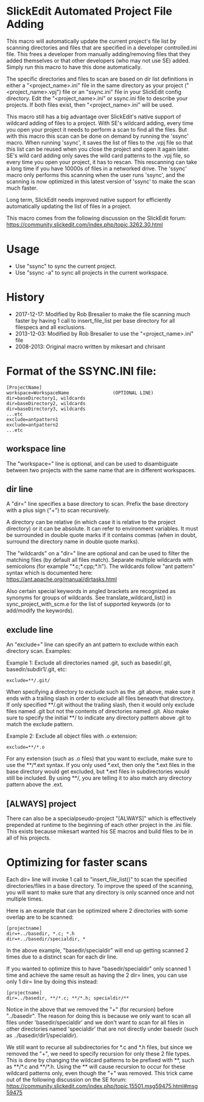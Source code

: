 # SlickEdit Automated Project File Adding

This macro will automatically update the current project's file list by
scanning directories and files that are specified in a developer
controlled.ini file.  This frees a developer from manually adding/removing
files that they added themselves or that other developers (who may not use
SE) added. Simply run this macro to have this done automatically.

The specific directories and files to scan are based on dir list
definitions in either a "&lt;project_name&gt;.ini" file in the same
directory as your project ("&lt;project_name&gt;.vpj") file or an
"ssync.ini" file in your SlickEdit config directory.  Edit the
"&lt;project_name&gt;.ini" or ssync.ini file to describe your projects.
If both files exist, then "&lt;project_name&gt;.ini" will be used.

This macro still has a big advantage over SlickEdit's native support of
wildcard adding of files to a project. With SE's wildcard adding, every
time you open your project it needs to perform a scan to find all the
files. But with this macro this scan can be done on demand by running the
'ssync' macro.  When running 'ssync', it saves the list of files to the
.vpj file so that this list can be reused when you close the project and
open it again later.  SE's wild card adding only saves the wild card
patterns to the .vpj file, so every time you open your project, it has to
rescan.  This rescanning can take a long time if you have 10000s of files
in a networked drive.  The 'ssync' macro only performs this scanning when
the user runs 'ssync', and the scanning is now optimized in this latest
version of 'ssync' to make the scan much faster.

Long term, SlickEdit needs improved native support for efficiently
automatically updating the list of files in a project.

This macro comes from the following discussion on the SlickEdit forum:
https://community.slickedit.com/index.php/topic,3262.30.html

# Usage
* Use "ssync" to sync the current project.
* Use "ssync -a" to sync all projects in the current workspace.

# History
* 2017-12-17: Modified by Rob Bresalier to make the file scanning much faster by
  having 1 call to insert_file_list per base directory for all filespecs and all exclusions.
* 2013-12-03: Modified by Rob Bresalier to use the "&lt;project_name&gt;.ini" file
* 2008-2013: Original macro written by mikesart and chrisant

# Format of the SSYNC.INI file:
```
[ProjectName]
workspace=WorkspaceName                (OPTIONAL LINE)
dir=baseDirectory1, wildcards
dir=baseDirectory2, wildcards
dir=baseDirectory3, wildcards
...etc
exclude=antpattern1
exclude=antpattern2
...etc
```

## workspace line
The "workspace=" line is optional, and can be used to disambiguate between
two projects with the same name that are in different workspaces.

## dir line
A "dir=" line specifies a base directory to scan.  Prefix the base
directory with a plus sign ("+") to scan recursively.

A directory can be relative (in which case it is relative to the project
directory) or it can be absolute.  It can refer to environment variables.
It must be surrounded in double quote marks if it contains commas (when in
doubt, surround the directory name in double quote marks).

The "wildcards" on a "dir=" line are optional and can be used to filter the
matching files (by default all files match). Separate multiple wildcards
with semicolons (for example "\*.c;\*.cpp;\*.h"). The wildcards follow
"ant pattern" syntax which is documented here:
https://ant.apache.org/manual/dirtasks.html

Also certain special keywords in angled brackets are recognized as
synonyms for groups of wildcards. See translate_wildcard_list() in
sync_project_with_scm.e for the list of supported keywords (or to
add/modify the keywords).

## exclude line
An "exclude=" line can specify an ant pattern to exclude within each
directory scan. Examples:

Example 1: Exclude all directories named .git, such as basedir/.git, basedir/subdir1/.git, etc:
```
exclude=**/.git/
```

When specifying a directory to exclude such as the .git above, make sure
it ends with a trailing slash in order to exclude all files beneath that
directory.  If only specified \*\*/.git without the trailing slash, then
it would only exclude files named .git but not the contents of directories
named .git.  Also make sure to specify the initial \*\*/ to indicate any
directory pattern above .git to match the exclude pattern.

Example 2: Exclude all object files with .o extension:
```
exclude=**/*.o
```

For any extension (such as .o files) that you want to exclude, make sure
to use the \*\*/\*.ext syntax.  If you only used \*.ext, then only the
\*.ext files in the base directory would get excluded, but \*.ext files in
subdirectories would still be included.  By using \*\*/, you are telling
it to also match any directory pattern above the .ext.

## [ALWAYS] project

There can also be a specialpseudo-project "[ALWAYS]" which is effectively
prepended at runtime to the beginning of each other project in the .ini
file.  This exists because mikesart wanted his SE macros and build files
to be in all of his projects.

# Optimizing for faster scans

Each dir= line will invoke 1 call to "insert_file_list()" to scan the
specified directories/files in a base directory.  To improve the speed of
the scanning, you will want to make sure that any directory is only
scanned once and not multiple times.

Here is an example that can be optimized where 2 directories with some
overlap are to be scanned:

```
[projectname]
dir=+../basedir, *.c; *.h
dir=+../basedir/specialdir, *
```

In the above example, "basedir/specialdir" will end up getting scanned 2
times due to a distinct scan for each dir line.

If you wanted to optimize this to have "basedir/specialdir" only scanned 1
time and achieve the same result as having the 2 dir= lines, you can use
only 1 dir= line by doing this instead:

```
[projectname]
dir=../basedir, **/*.c; **/*.h; specialdir/**
```

Notice in the above that we removed the "+" (for recursion) before
"../basedir".  The reason for doing this is because we only want to scan
all files under 'basedir/specialdir' and we don't want to scan for all
files in other directories named 'specialdir' that are not directly under
basedir (such as ../basedir/dir1/specialdir).

We still want to recurse all subdirectories for \*.c and \*.h files, but
since we removed the "+", we need to specify recursion for only these 2
file types.  This is done by changing the wildcard patterns to be prefixed
with \*\*, such as \*\*/\*.c and \*\*/\*.h.  Using the \*\* will cause
recursion to occur for these wildcard patterns only, even though the "+"
was removed.  This trick came out of the following discussion on the SE
forum:
https://community.slickedit.com/index.php/topic,15501.msg59475.html#msg59475

